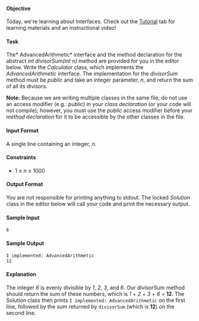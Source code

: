 #### Objective 
Today, we're learning about Interfaces. Check out the [Tutorial](https://www.hackerrank.com/challenges/30-interfaces/tutorial) tab for learning materials and an instructional video!

#### Task 
The* AdvancedArithmetic* interface and the method declaration for the abstract *int divisorSum(int n)* method are provided for you in the editor below. Write the *Calculator* class, which implements the *AdvancedArithmetic* interface. The implementation for the *divisorSum* method must be *public* and take an integer parameter, *n*, and return the sum of all its divisors.

**Note:** Because we are writing multiple classes in the same file, do not use an access modifier (e.g.: public) in your *class declaration* (or your code will not compile); however, you must use the *public* access modifier before your *method declaration* for it to be accessible by the other classes in the file.

#### Input Format

A single line containing an integer, *n*.

#### Constraints

* 1 ≤ *n* ≤ 1000

#### Output Format

You are not responsible for printing anything to stdout. The locked *Solution* class in the editor below will call your code and print the necessary output.

#### Sample Input

    6
#### Sample Output

    I implemented: AdvancedArithmetic
    12

#### Explanation

The integer *6* is evenly divisible by *1*, *2*, *3*, and *6*. Our *divisorSum* method should return the sum of these numbers, which is *1* + *2* + *3* + *6* = **12**. The Solution class then prints `I implemented: AdvancedArithmetic` on the first line, followed by the sum returned by `divisorSum` (which is **12**) on the second line.